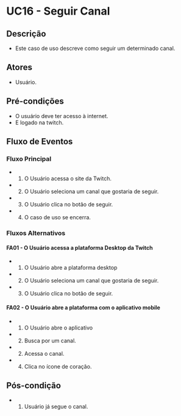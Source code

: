 # UC16 - Seguir Canal

## Descrição
* Este caso de uso descreve como seguir um determinado canal.

## Atores
* Usuário.

## Pré-condições
* O usuário deve ter acesso à internet.
* E logado na twitch.

## Fluxo de Eventos
### Fluxo Principal
* 1. O Usuário acessa o site da Twitch.
* 2. O Usuário seleciona um canal que gostaria de seguir.
* 3. O Usuário clica no botão de seguir.
* 4. O caso de uso se encerra.

### Fluxos Alternativos
#### FA01 - O Usuário acessa a plataforma Desktop da Twitch
* 1. O Usuário abre a plataforma desktop
* 2. O Usuário seleciona um canal que gostaria de seguir.
* 3. O Usuário clica no botão de seguir.

#### FA02 - O Usuário abre a plataforma com o aplicativo mobile
* 1. O Usuário abre o aplicativo
* 2. Busca por um canal.
* 2. Acessa o canal.
* 4. Clica no ícone de coração.

## Pós-condição

* 1. Usuário já segue o canal.
